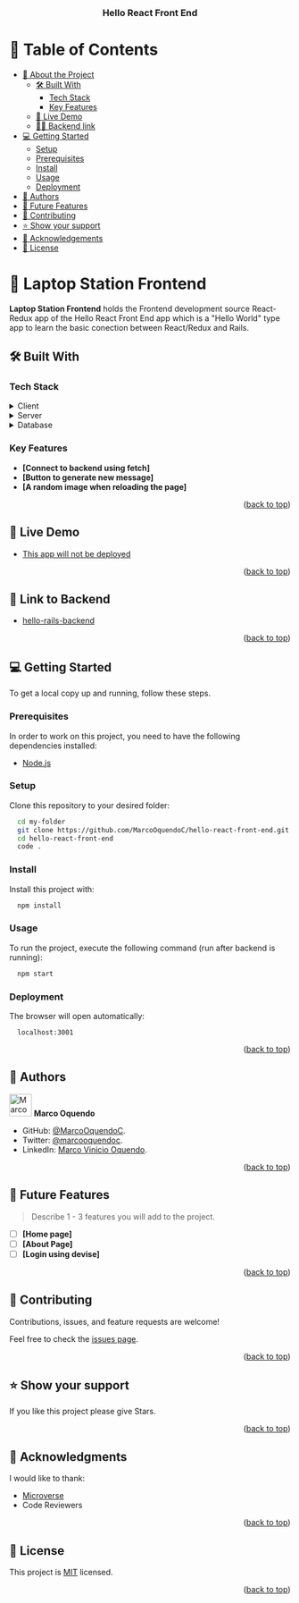 <a name="readme-top"></a>

<div align="center">

  <br/>

  <h3><b>Hello React Front End</b></h3>

</div>

<!-- TABLE OF CONTENTS -->

# 📗 Table of Contents

- [📖 About the Project](#about-project)
  - [🛠 Built With](#built-with)
    - [Tech Stack](#tech-stack)
    - [Key Features](#key-features)
  - [🚀 Live Demo](#live-demo)
  - [👷🏼 Backend link](#backend)
- [💻 Getting Started](#getting-started)
  - [Setup](#setup)
  - [Prerequisites](#prerequisites)
  - [Install](#install)
  - [Usage](#usage)
  - [Deployment](#triangular_flag_on_post-deployment)
- [👥 Authors](#authors)
- [🔭 Future Features](#future-features)
- [🤝 Contributing](#contributing)
- [⭐️ Show your support](#support)
- [🙏 Acknowledgements](#acknowledgements)
- [📝 License](#license)

<!-- PROJECT DESCRIPTION -->

# 📖 Laptop Station Frontend <a name="about-project"></a>

**Laptop Station Frontend** holds the Frontend development source React-Redux app of the Hello React Front End app which is a "Hello World" type app to learn the basic conection between React/Redux and Rails.

## 🛠 Built With <a name="built-with"></a>

### Tech Stack <a name="tech-stack"></a>

<details>
  <summary>Client</summary>
  <ul>
    <li><a href="https://html5.org">HTML</a></li>
    <li><a href="https://www.w3.org/TR/CSS/#css">CSS</a></li>
    <li><a href="https://www.javascript.com">JavaScript</a></li>
  </ul>
</details>

<details>
  <summary>Server</summary>
  <ul>
    <li><a href="https://reactjs.org/">REACTjs + REDUX</a></li>
  </ul>
</details>

<details>
<summary>Database</summary>
  <ul>
    <li><a href="https://www.postgresql.org/">Postgres through Rails API</a></li>
  </ul>
</details>

<!-- Features -->

### Key Features <a name="key-features"></a>

- **[Connect to backend using fetch]**
- **[Button to generate new message]**
- **[A random image when reloading the page]**

<p align="right">(<a href="#readme-top">back to top</a>)</p>

<!-- LIVE DEMO -->

## 🚀 Live Demo <a name="live-demo"></a>

- [This app will not be deployed](https://github.com/MarcoOquendoC/hello-react-front-end)

<p align="right">(<a href="#readme-top">back to top</a>)</p>

<!-- LINK TO FRONTEND -->

## 🚀 Link to Backend <a name="backend"></a>

- [hello-rails-backend](https://github.com/MarcoOquendoC/hello-rails-back-end)

<p align="right">(<a href="#readme-top">back to top</a>)</p>

<!-- GETTING STARTED -->

## 💻 Getting Started <a name="getting-started"></a>

To get a local copy up and running, follow these steps.

### Prerequisites

In order to work on this project, you need to have the following dependencies installed:

<ul>
  <li><a href="https://nodejs.org/en/">Node.js</a></li>
</ul>

### Setup

Clone this repository to your desired folder:

```sh
  cd my-folder
  git clone https://github.com/MarcoOquendoC/hello-react-front-end.git
  cd hello-react-front-end
  code .
```

### Install

Install this project with:

```sh
  npm install
```

### Usage

To run the project, execute the following command (run after backend is running):

```sh
  npm start
```

### Deployment

The browser will open automatically:

```
  localhost:3001
```

<p align="right">(<a href="#readme-top">back to top</a>)</p>

<!-- AUTHORS -->

## 👥 Authors <a name="authors"></a>

<img src="https://ca.slack-edge.com/T47CT8XPG-U03GYGT3LBA-0bd15eb5c4a7-512" alt="Marco" width="40" height="40" /> **Marco Oquendo**

- GitHub: [@MarcoOquendoC](https://github.com/MarcoOquendoC). 
- Twitter: [@marcooquendoc](https://twitter.com/marcooquendoc). 
- LinkedIn: [Marco Vinicio Oquendo](https://www.linkedin.com/in/MarcoOquendoC/).

<p align="right">(<a href="#readme-top">back to top</a>)</p>

<!-- FUTURE FEATURES -->

## 🔭 Future Features <a name="future-features"></a>

> Describe 1 - 3 features you will add to the project.

- [ ] **[Home page]**
- [ ] **[About Page]**
- [ ] **[Login using devise]**

<p align="right">(<a href="#readme-top">back to top</a>)</p>

<!-- CONTRIBUTING -->

## 🤝 Contributing <a name="contributing"></a>

Contributions, issues, and feature requests are welcome!

Feel free to check the [issues page](https://github.com/MarcoOquendoC/hello-react-front-end/issues).

<p align="right">(<a href="#readme-top">back to top</a>)</p>

<!-- SUPPORT -->

## ⭐️ Show your support <a name="support"></a>

If you like this project please give Stars.

<p align="right">(<a href="#readme-top">back to top</a>)</p>

<!-- ACKNOWLEDGEMENTS -->

## 🙏 Acknowledgments <a name="acknowledgements"></a>

I would like to thank:
- [Microverse](https://www.microverse.org/)
- Code Reviewers

<p align="right">(<a href="#readme-top">back to top</a>)</p>

<!-- LICENSE -->

## 📝 License <a name="license"></a>

This project is [MIT](./LICENSE) licensed.

<p align="right">(<a href="#readme-top">back to top</a>)</p>